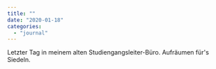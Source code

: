 ```yaml
---
title: ""
date: "2020-01-18"
categories: 
  - "journal"
---
```


Letzter Tag in meinem alten Studiengangsleiter-Büro. Aufräumen für's Siedeln.
